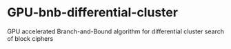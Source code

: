 # GPU-bnb-differential-cluster
GPU accelerated Branch-and-Bound algorithm for differential cluster search of block ciphers
